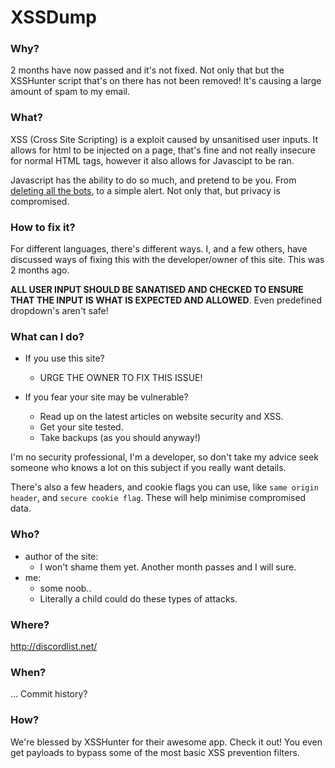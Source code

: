 # XSSDump

### Why?
2 months have now passed and it's not fixed. Not only that but the XSSHunter script that's on there has not been removed! It's causing a large amount of spam to my email.

### What?
XSS (Cross Site Scripting) is a exploit caused by unsanitised user inputs. It allows for html to be injected on a page, that's fine and not really insecure for normal HTML tags, however it also allows for Javascipt to be ran.

Javascript has the ability to do so much, and pretend to be you. From [deleting all the bots](https://www.youtube.com/watch?v=QvXxtSNi8Jc), to a simple alert. Not only that, but privacy is compromised.

### How to fix it?
For different languages, there's different ways. I, and a few others, have discussed ways of fixing this with the developer/owner of this site. This was 2 months ago.

**ALL USER INPUT SHOULD BE SANATISED AND CHECKED TO ENSURE THAT THE INPUT IS WHAT IS EXPECTED AND ALLOWED**. Even predefined dropdown's aren't safe!

### What can I do?
- If you use this site?
  - URGE THE OWNER TO FIX THIS ISSUE!

- If you fear your site may be vulnerable?
  - Read up on the latest articles on website security and XSS.
  - Get your site tested.
  - Take backups (as you should anyway!)

I'm no security professional, I'm a developer, so don't take my advice seek someone who knows a lot on this subject if you really want details.

There's also a few headers, and cookie flags you can use, like `same origin header`, and `secure cookie flag`. These will help minimise compromised data.

### Who?
- author of the site:
  - I won't shame them yet. Another month passes and I will sure.
- me:
  - some noob..
  - Literally a child could do these types of attacks.


### Where?
http://discordlist.net/

### When?
... Commit history?

### How?
We're blessed by XSSHunter for their awesome app. Check it out! You even get payloads to bypass some of the most basic XSS prevention filters.

